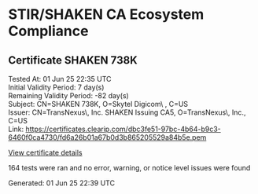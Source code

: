 # STIR/SHAKEN CA Ecosystem Compliance

## Certificate SHAKEN 738K

Tested At: 01 Jun 25 22:35 UTC\
Initial Validity Period: 7 day(s)\
Remaining Validity Period: -82 day(s)\
Subject: CN=SHAKEN 738K, O=Skytel Digicom\\ , C=US\
Issuer: CN=TransNexus\\, Inc. SHAKEN Issuing CA5, O=TransNexus\\, Inc., C=US\
Link: https://certificates.clearip.com/dbc3fe51-97bc-4b64-b9c3-6460f0ca4730/fd6a26b01a67b0d3b865205529a84b5e.pem

[View certificate details](https://x509.io/?cert=MIICzzCCAnWgAwIBAgIQbt4%2FuY9Q%2FN7R%2FcK5lwg8fTAKBggqhkjOPQQDAjBWMQswCQYDVQQGEwJVUzEZMBcGA1UEChMQVHJhbnNOZXh1cywgSW5jLjEsMCoGA1UEAxMjVHJhbnNOZXh1cywgSW5jLiBTSEFLRU4gSXNzdWluZyBDQTUwHhcNMjUwMzA0MTcyMzM0WhcNMjUwMzExMTcyMzMzWjA9MQswCQYDVQQGEwJVUzEYMBYGA1UEChMPU2t5dGVsIERpZ2ljb20gMRQwEgYDVQQDEwtTSEFLRU4gNzM4SzBZMBMGByqGSM49AgEGCCqGSM49AwEHA0IABJPNL4el9%2BZe9zrST1L%2Fv1U6kRBCF%2Fv45fEtVVFJPHcNOtP6CvBXncDEcq61UIe6qprTWZuXJ4MzzFjDTM%2FZ6hSjggE8MIIBODAMBgNVHRMBAf8EAjAAMA4GA1UdDwEB%2FwQEAwIHgDAdBgNVHQ4EFgQUKs4GF51FxUgF2UTGLJ9BpN1qGzIwHwYDVR0jBBgwFoAU2gCzh%2FiCP7%2B6IqJkY7X2L8yOdcowFwYDVR0gBBAwDjAMBgpghkgBhv8JAQEEMIGmBgNVHR8EgZ4wgZswgZigOqA4hjZodHRwczovL2F1dGhlbnRpY2F0ZS1hcGkuaWNvbmVjdGl2LmNvbS9kb3dubG9hZC92MS9jcmyiWqRYMFYxFDASBgNVBAcMC0JyaWRnZXdhdGVyMQswCQYDVQQIDAJOSjETMBEGA1UEAwwKU1RJLVBBIENSTDELMAkGA1UEBhMCVVMxDzANBgNVBAoMBlNUSS1QQTAWBggrBgEFBQcBGgQKMAigBhYENzM4SzAKBggqhkjOPQQDAgNIADBFAiAaS%2FbBtCteEUZvPgiWfDNysblBuhz6%2B6lQOxXExld5KwIhAKPrJbJ1DRxAUX7z90fz7z1D5PSAAUIqFaRRyLNdLr84)

164 tests were ran and no error, warning, or notice level issues were found


Generated: 01 Jun 25 22:39 UTC